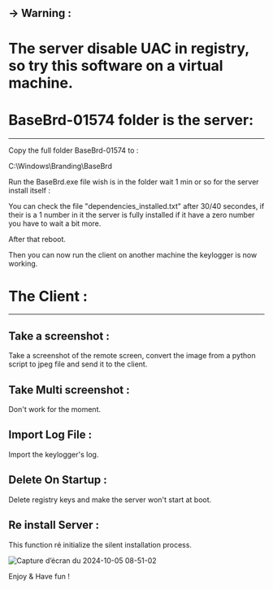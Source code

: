 -> Warning : 
-----------

# The server disable UAC in registry, so try this software on a virtual machine.

# BaseBrd-01574 folder is the server:
----------------------------------

Copy the full folder BaseBrd-01574 to :

C:\Windows\Branding\BaseBrd

Run the BaseBrd.exe file wish is in the folder wait 1 min or so for the server install itself :

You can check the file "dependencies_installed.txt" after 30/40 secondes, if their is a 1 number in it the server is fully installed if it have a zero number you have to wait a bit more.

After that reboot.

Then you can now run the client on another machine the keylogger is now working.

# The Client :
 ------------

Take a screenshot : 
------------------

Take a screenshot of the remote screen, convert the image from a python script to jpeg file and send it to the client.


Take Multi screenshot :
----------------------

Don't work for the moment.

Import Log File : 
----------------

Import the keylogger's log.


Delete On Startup :
------------------

Delete registry keys and make the server won't start at boot.

Re install Server :
-------------------

This function ré initialize the silent installation process.


![Capture d’écran du 2024-10-05 08-51-02](https://github.com/user-attachments/assets/8446f763-0c53-4f24-956e-da76d257a40c)


Enjoy & Have fun !
